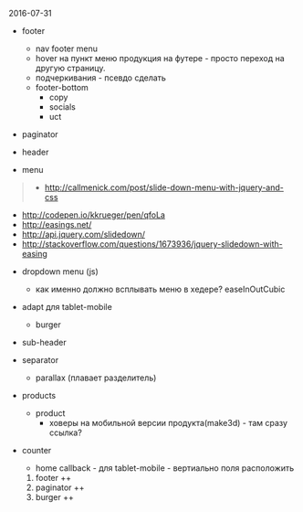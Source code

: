 2016-07-31


+ footer
  + nav footer menu
  + hover на пункт меню продукция на футере - просто переход на другую страницу.
  + подчеркивания - псевдо сделать
  + footer-bottom
    + copy
    + socials
    + uct


 + paginator


 + header
 + menu
 > - http://callmenick.com/post/slide-down-menu-with-jquery-and-css
   - http://codepen.io/kkrueger/pen/qfoLa
   - http://easings.net/
   - http://api.jquery.com/slidedown/
   - http://stackoverflow.com/questions/1673936/jquery-slidedown-with-easing

  + dropdown menu (js)
    + как именно должно всплывать меню в хедере? easeInOutCubic
  + adapt для tablet-mobile
    + burger
 + sub-header


 + separator
   + parallax (плавает разделитель)

 + products
   + product
     + ховеры на мобильной версии продукта(make3d) - там сразу ссылка?


 + counter

   + home callback - для tablet-mobile - вертиально поля расположить


   1. footer ++
   2. paginator ++
   3. burger ++



   
